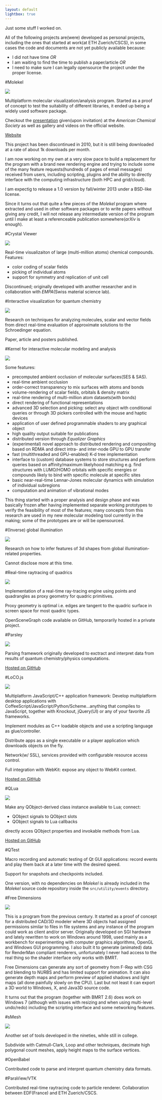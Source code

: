 ```yaml
---
layout: default
lightbox: true
---
```


Just some stuff I worked on.

All of the following projects are(were) developed as personal projects, including the
ones that started at work(at ETH Zuerich/CSCS), in some cases the code and documents 
are not yet publicly available because:

* I did not have time _OR_
* I am waiting to find the time to publish a paper/article  _OR_
* I need to make sure I can legally opensource the project under the proper license. 

#Molekel

![](pics/molekel/bannerbw.jpg)

Multiplatform molecular visualization/analysis program. Started as a proof
of concept to test the suitability of different libraries, it ended up
being a widely used software package.

Checkout the 
[presentation](http://www.slideshare.net/molekel/molekel-august-2009-acs-meeting) 
given(upon invitation) at the _American Chemical Society_ as well 
as gallery and videos on the official website.

[Website](http://molekel.cscs.ch)

This project has been discontinued in 2010, but it is still being downloaded at
a rate of about 1k downloads per month.

I am now working on my own at a very slow pace to build a replacement for the program with a
brand new rendering engine and trying to include some of the many feature requests(hundreds
of pages of email messages) received from users, including scripting, plugins and the ability to directly interface with the computing infrastructure (both HPC and grid/cloud).

I am expectig to release a 1.0 version by fall/winter 2013 under a BSD-like license.

Since it turns out that quite a few pieces of the _Molekel_ program where extracted
and used in other software packages or to write papers without giving any credit,
I will not release any intermediate version of the program until I make at least a referenceable
publication somewhere(_arXiv_ is enough).

#Crystal Viewer

![](pics/crystal_viewer/bannerbw.jpg)

Real-time visualizaiton of large (multi-million atoms) chemical compounds.
Features:

* color coding of scalar fields
* picking of individual atoms
* support for symmetry and replication of unit cell 

Discontinued; originally developed with another researcher and in collaboration with 
_EMPA_(Swiss material science lab).

#Interactive visualization for quantum chemistry

![](pics/funorbitals/bannerbw.jpg)

Research on techniques for analyzing molecules, scalar and vector fields from direct
real-time evaluation of approximate solutions to the Schroedinger equation.

Paper, article and posters published.

#Kernel for interactive molecular modeling and analysis

![](pics/gkernel/bannerbw.jpg)

Some features:

* precomputed ambient occlusion of molecular surfaces(SES & SAS).
* real-time ambient occlusion 
* order-correct transparency to mix surfaces with atoms and bonds
* volume-rendering of scalar fields, orbitals & density matrix
* real-time rendering of multi-million atom datasets(with bonds)
* direct rendering of functional representations
* advanced 3D selection and picking: select any object with conditional
  queries or through 3D pickers controlled with the mouse and haptic devices 
* application of user defined programmable shaders to any graphical object
* high quality output suitable for publications
* distributed version through _Equalizer Graphics_
* (experimental) novel approach to distributed rendering and compositing based on RDMA and
  direct intra- and inter-node GPU to GPU transfer
* fast (multithreaded and GPU-enabled) K-d tree implementation 
* interface to (custom) database systems to store structures and perform queries
  based on affinity/maximum likelyhood matching e.g. find structures
  with LUMO/HOMO orbitals with specific energies or compounds likely to
  bind with specific molecule at specific sites
* basic near-real-time Lennar-Jones molecular dynamics with simulation
  of individual subregions
* computation and animation of vibrational modes

This thing started with a proper analysis and design phase and was basically
frozen after having implemented separate working prototypes to verify the
feasibility of most of the features; many concepts from this research
are used in my new molecular modeling tool currently in the making; some
of the prototypes are or will be opensourced.

#(Inverse) global illumination

![](pics/rglobal_illum/bannerbw.jpg)

Research on how to infer features of 3d shapes from global illumination-related properties.

Cannot disclose more at this time. 

#Real-time raytracing of quadrics

![](pics/quadrics/bannerbw.jpg)

Implementation of a real-time ray-tracing engine using points and quadrangles
as proxy geometry for quadric primitives. 

Proxy geometry is optimal i.e. edges are tangent to the quadric surface
in screen space for most quadric types.

OpenSceneGraph code available on GitHub, temporarily hosted in a private project.

#Parsley

![](pics/parsley/bannerbw.jpg)

Parsing framework originally developed to exctract and interpret data from results
of quantum chemistry/physics computations.

[Hosted on GitHub](http://github.com/candycode/parsley)

#LoCO.js

![](pics/loco/bannerbw.jpg)

Multiplatform JavaScript/C++ application framework: Develop multiplatform desktop applications
with CoffeeScript/JavaScript/Python/Scheme...anything that compiles to
JavaScript, together with Knockout, jQuery(UI) or any of your favorite JS frameworks.

Implement modules as C++ loadable objects and use a scripting language as glue/controller.

Distribute apps as a single executable or a player application which downloads
objects on the fly.

Network(w/ SSL), services provided with configurable resource access control.

Full integration with WebKit: expose any object to WebKit context.

[Hosted on GitHub](http://locojs.net)

#QLua

![](pics/qlua/bannerbw.jpg)

Make any QObject-derived class instance available to Lua; connect:

* QObject signals to QObject slots
* QObject signals to Lua callbacks

directly acces QObject properties and invokable methods from Lua.

[Hosted on GitHub](http://github.com/candycode/qlua)

#QTest

Macro recording and automatic testing of Qt GUI applications: record events and play them back 
at a later time with the desired speed.

Support for snapshots and checkpoints included.

One version, with no dependencies on _Molekel_ is already included in the _Molekel_ 
source code repository inside the <code>src/utility/events</code> directory. 

#Free Dimensions

![](pics/fd/bannerbw.jpg)

This is a program from the previous century. It started as  a proof of concept for a distributed CAD/3D modeler where 3D objects had assigned permissions similar to files in file systems
and any instance of the program could work as client and/or server.
Originally developed on SGI hardware and lately rewritten to work on Windows around 1998, used mainly as a workbench for experimenting with computer graphics algorithms, OpenGL and Windows GUI programming. I also built it to generate (animated) data for RenderMan compliant renderers, unfortunately I never had access to the real thing so the shader interface only works with BMRT.

Free Dimensions can generate any sort of geometry from F-Rep with CSG and blending to NURBS and has limited support for animation. It can also generate depth maps and perform preview of applied shadows and light maps (all done painfully slowly on the CPU). Last but not least it can export a 3D world to Windows, X, and Java3D source code.

It turns out that the program (together with BMRT 2.6) does work on Windows 7 (although with issues with resizing and when using multi-level undo/redo) including the scripting interface and some networking features.

#sMesh

![](pics/smesh/bannerbw.jpg)

Another set of tools developed in the nineties, while still in college.

Subdivide with Catmull-Clark, Loop and other techniques, decimate high polygonal count
meshes, apply height maps to the surface vertices.

#OpenBabel

Contributed code to parse and interpret quantum chemistry data formats.

#ParaView/VTK

Contributed real-time raytracing code to particle renderer.
Collaboration between EDF(France) and ETH Zuerich/CSCS.

